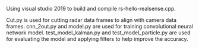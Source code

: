 Using visual studio 2019 to build and compile rs-hello-realsense.cpp. 


Cut.py is used for cutting radar data frames to align with camera data frames. 
cnn_2out.py and model.py are used for training convolutional neural network model.
test_model_kalman.py and test_model_particle.py are used for evaluating the model and applying filters to help improve the accuracy.
